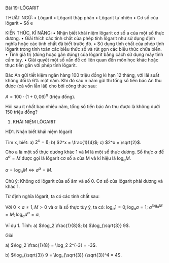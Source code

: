 Bài 19: LÔGARIT

THUẬT NGỮ:
• Lôgarit
• Lôgarit thập phân
• Lôgarit tự nhiên
• Cơ số của lôgarit
• Số e

KIẾN THỨC, KĨ NĂNG:
• Nhận biết khái niệm lôgarit cơ số a của một số thực dương.
• Giải thích các tính chất của phép tính lôgarit như sử dụng định nghĩa hoặc các tính chất đã biết trước đó.
• Sử dụng tính chất của phép tính lôgarit trong tính toán các biểu thức số và rút gọn các biểu thức chữa biến.
• Tính giá trị (đúng hoặc gần đúng) của lôgarit bằng cách sử dụng máy tính cầm tay.
• Giải quyết một số vấn đề có liên quan đến môn học khác hoặc thực tiễn gắn với phép tính lôgarit.

Bác An gửi tiết kiệm ngân hàng 100 triệu đồng kì hạn 12 tháng, với lãi suất không đổi là 6% một năm. Khi đó sau n năm gửi thì tổng số tiền bác An thu được (cả vốn lẫn lãi) cho bởi công thức sau:

$A = 100 \cdot (1 + 0,06)^n$ (triệu đồng).

Hỏi sau ít nhất bao nhiêu năm, tổng số tiền bác An thu được là không dưới 150 triệu đồng?

1. KHÁI NIỆM LÔGARIT

HD1. Nhận biết khái niệm lôgarit

Tìm x, biết:   a) $2^x = 8$;   b) $2^x = \frac{1}{4}$;   c) $2^x = \sqrt{2}$.

Cho a là một số thực dương khác 1 và M là một số thực dương. Số thực $\alpha$ để $a^\alpha = M$ được gọi là lôgarit cơ số a của M và kí hiệu là $\log_a M$.

$\alpha = \log_a M \Leftrightarrow a^\alpha = M$.

Chú ý: Không có lôgarit của số âm và số 0. Cơ số của lôgarit phải dương và khác 1.

Từ định nghĩa lôgarit, ta có các tính chất sau:

Với $0 < a \neq 1, M > 0$ và $\alpha$ là số thực tùy ý, ta có:
$\log_a 1 = 0; \log_a a = 1;$
$a^{\log_a M} = M; \log_a a^\alpha = \alpha$.

Ví dụ 1. Tính: a) $\log_2 \frac{1}{8}$;   b) $\log_{\sqrt{3}} 9$.

Giải

a) $\log_2 \frac{1}{8} = \log_2 2^{-3} = -3$.

b) $\log_{\sqrt{3}} 9 = \log_{\sqrt{3}} (\sqrt{3})^4 = 4$.